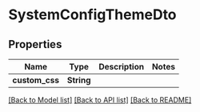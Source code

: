 # SystemConfigThemeDto

## Properties

Name | Type | Description | Notes
------------ | ------------- | ------------- | -------------
**custom_css** | **String** |  | 

[[Back to Model list]](../README.md#documentation-for-models) [[Back to API list]](../README.md#documentation-for-api-endpoints) [[Back to README]](../README.md)


